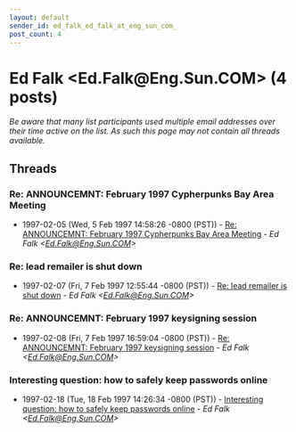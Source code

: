 ```yaml
---
layout: default
sender_id: ed_falk_ed_falk_at_eng_sun_com_
post_count: 4
---
```


# Ed Falk <Ed.Falk<span>@</span>Eng.Sun.COM> (4 posts)

_Be aware that many list participants used multiple email addresses over their time active on the list. As such this page may not contain all threads available._

## Threads

### Re: ANNOUNCEMNT: February 1997 Cypherpunks Bay Area Meeting
+ 1997-02-05 (Wed, 5 Feb 1997 14:58:26 -0800 (PST)) - [Re: ANNOUNCEMNT: February 1997 Cypherpunks Bay Area Meeting](/archive/1997/02/62ad0a7249f1bd5cc967a6bac2480bfc1c5ec37069436872efad847594115357) - _Ed Falk \<Ed.Falk@Eng.Sun.COM\>_

### Re: lead remailer is shut down
+ 1997-02-07 (Fri, 7 Feb 1997 12:55:44 -0800 (PST)) - [Re: lead remailer is shut down](/archive/1997/02/ce1ce76d45a1170c4bd9114198d3bb22f352018623d6167dd9b0ddebc24e8266) - _Ed Falk \<Ed.Falk@Eng.Sun.COM\>_

### Re: ANNOUNCEMNT: February 1997 keysigning session
+ 1997-02-08 (Fri, 7 Feb 1997 16:59:04 -0800 (PST)) - [Re: ANNOUNCEMNT: February 1997 keysigning session](/archive/1997/02/3484d22241c4e2b2b4d75ac0fe825c31fb02b4b33bacfbfa209de9713d8b20e2) - _Ed Falk \<Ed.Falk@Eng.Sun.COM\>_

### Interesting question: how to safely keep passwords online
+ 1997-02-18 (Tue, 18 Feb 1997 14:26:34 -0800 (PST)) - [Interesting question: how to safely keep passwords online](/archive/1997/02/685c97ed56770f435f850f42c1d56ebdebba223c307104ef28ec2d7da65905ef) - _Ed Falk \<Ed.Falk@Eng.Sun.COM\>_

